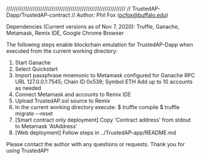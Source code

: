 ///////////////////////////////////////////////////////////////
// TrustedAP-Dapp/TrustedAP-contract
// Author: Phil Fox (pcfox@buffalo.edu)

Dependencies (Current versions as of Nov 7, 2020): 
Truffle,
Ganache,
Metamask,
Remix IDE,
Google Chrome Browser

The following steps enable blockchain emulation for TrustedAP-Dapp when executed
	from the current working directory:

1. Start Ganache
2. Select Quickstart
3. Import passphrase mnemonic to Metamask configured for Ganache
	RPC URL 127.0.0.1:7545; Chain ID 0x539; Symbol ETH 
	Add up to 10 accounts as needed
4. Connect Metamask and accounts to Remix IDE
5. Upload TrustedAP.sol source to Remix
6. In the current working directory execute:
	$ truffle compile
	$ truffle migrate --reset
7. [Smart contract only deployment] Copy 'Contract address' from stdout to 
	Metamask 'AtAddress'
8. [Web deployment] Follow steps in ../TrustedAP-app/README.md

Please contact the author with any questions or requests. Thank you for using
	TrustedAP!
